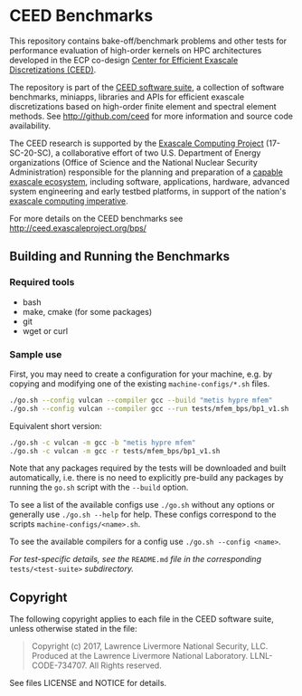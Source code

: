 # CEED Benchmarks

This repository contains bake-off/benchmark problems and other tests for
performance evaluation of high-order kernels on HPC architectures developed in
the ECP co-design [Center for Efficient Exascale Discretizations
(CEED)](http://ceed.exascaleproject.org).

The repository is part of the [CEED software
suite](http://ceed.exascaleproject.org/software/), a collection of software
benchmarks, miniapps, libraries and APIs for efficient exascale discretizations
based on high-order finite element and spectral element methods.  See
http://github.com/ceed for more information and source code availability.

The CEED research is supported by the [Exascale Computing
Project](https://exascaleproject.org/exascale-computing-project) (17-SC-20-SC),
a collaborative effort of two U.S. Department of Energy organizations (Office of
Science and the National Nuclear Security Administration) responsible for the
planning and preparation of a [capable exascale
ecosystem](https://exascaleproject.org/what-is-exascale/), including software,
applications, hardware, advanced system engineering and early testbed platforms,
in support of the nation's [exascale computing
imperative](https://obamawhitehouse.archives.gov/the-press-office/2015/07/29/executive-order-creating-national-strategic-computing-initiative).

For more details on the CEED benchmarks see http://ceed.exascaleproject.org/bps/

## Building and Running the Benchmarks

### Required tools

* bash
* make, cmake (for some packages)
* git
* wget or curl

### Sample use

First, you may need to create a configuration for your machine, e.g. by copying
and modifying one of the existing `machine-configs/*.sh` files.

```sh
./go.sh --config vulcan --compiler gcc --build "metis hypre mfem"
./go.sh --config vulcan --compiler gcc --run tests/mfem_bps/bp1_v1.sh
```

Equivalent short version:

```sh
./go.sh -c vulcan -m gcc -b "metis hypre mfem"
./go.sh -c vulcan -m gcc -r tests/mfem_bps/bp1_v1.sh
```

Note that any packages required by the tests will be downloaded and built
automatically, i.e. there is no need to explicitly pre-build any packages by
running the `go.sh` script with the `--build` option.

To see a list of the available configs use `./go.sh` without any options or
generally use `./go.sh --help` for help. These configs correspond to the scripts
`machine-configs/<name>.sh`.

To see the available compilers for a config use `./go.sh --config <name>`.

*For test-specific details, see the* `README.md` *file in the corresponding*
`tests/<test-suite>` *subdirectory.*

## Copyright

The following copyright applies to each file in the CEED software suite, unless
otherwise stated in the file:

> Copyright (c) 2017, Lawrence Livermore National Security, LLC. Produced at the
> Lawrence Livermore National Laboratory. LLNL-CODE-734707. All Rights reserved.

See files LICENSE and NOTICE for details.
